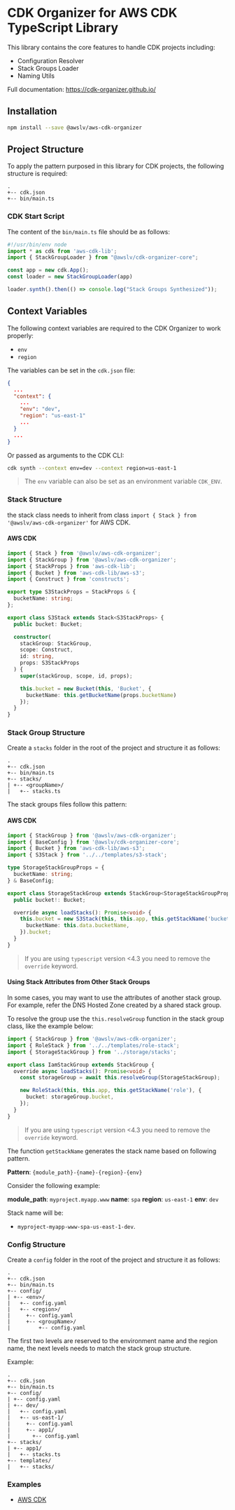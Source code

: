 # CDK Organizer for AWS CDK TypeScript Library

This library contains the core features to handle CDK projects including:

- Configuration Resolver
- Stack Groups Loader
- Naming Utils

Full documentation: <https://cdk-organizer.github.io/>

## Installation

```bash
npm install --save @awslv/aws-cdk-organizer
```

## Project Structure

To apply the pattern purposed in this library for CDK projects, the following structure is required:

```text
.
+-- cdk.json
+-- bin/main.ts
```

### CDK Start Script

The content of the `bin/main.ts` file should be as follows:

```typescript
#!/usr/bin/env node
import * as cdk from 'aws-cdk-lib';
import { StackGroupLoader } from "@awslv/cdk-organizer-core";

const app = new cdk.App();
const loader = new StackGroupLoader(app)

loader.synth().then(() => console.log("Stack Groups Synthesized"));
```

## Context Variables

The following context variables are required to the CDK Organizer to work properly:

- `env`
- `region`

The variables can be set in the `cdk.json` file:

```json
{
  ...
  "context": {
    ...
    "env": "dev",
    "region": "us-east-1"
    ...
  }
  ...
}
```

Or passed as arguments to the CDK CLI:

```bash
cdk synth --context env=dev --context region=us-east-1
```

> The `env` variable can also be set as an environment variable `CDK_ENV`.

### Stack Structure

the stack class needs to inherit from class `import { Stack } from '@awslv/aws-cdk-organizer'` for AWS CDK.

#### AWS CDK

```typescript
import { Stack } from '@awslv/aws-cdk-organizer';
import { StackGroup } from '@awslv/aws-cdk-organizer';
import { StackProps } from 'aws-cdk-lib';
import { Bucket } from 'aws-cdk-lib/aws-s3';
import { Construct } from 'constructs';

export type S3StackProps = StackProps & {
  bucketName: string;
};

export class S3Stack extends Stack<S3StackProps> {
  public bucket: Bucket;

  constructor(
    stackGroup: StackGroup,
    scope: Construct,
    id: string,
    props: S3StackProps
  ) {
    super(stackGroup, scope, id, props);

    this.bucket = new Bucket(this, 'Bucket', {
      bucketName: this.getBucketName(props.bucketName)
    });
  }
}
```

### Stack Group Structure

Create a `stacks` folder in the root of the project and structure it as follows:

```text
.
+-- cdk.json
+-- bin/main.ts
+-- stacks/
| +-- <groupName>/
|   +-- stacks.ts
```

The stack groups files follow this pattern:

#### AWS CDK

```typescript
import { StackGroup } from '@awslv/aws-cdk-organizer';
import { BaseConfig } from '@awslv/cdk-organizer-core';
import { Bucket } from 'aws-cdk-lib/aws-s3';
import { S3Stack } from '../../templates/s3-stack';

type StorageStackGroupProps = {
  bucketName: string;
} & BaseConfig;

export class StorageStackGroup extends StackGroup<StorageStackGroupProps> {
  public bucket!: Bucket;

  override async loadStacks(): Promise<void> {
    this.bucket = new S3Stack(this, this.app, this.getStackName('bucket'), {
      bucketName: this.data.bucketName,
    }).bucket;
  }
}
```

> If you are using `typescript` version <4.3 you need to remove the `override` keyword.

#### Using Stack Attributes from Other Stack Groups

In some cases, you may want to use the attributes of another stack group. For example, refer the DNS Hosted Zone created by a shared stack group.

To resolve the group use the `this.resolveGroup` function in the stack group class, like the example below:

```typescript
import { StackGroup } from '@awslv/aws-cdk-organizer';
import { RoleStack } from '../../templates/role-stack';
import { StorageStackGroup } from '../storage/stacks';

export class IamStackGroup extends StackGroup {
  override async loadStacks(): Promise<void> {
    const storageGroup = await this.resolveGroup(StorageStackGroup);

    new RoleStack(this, this.app, this.getStackName('role'), {
      bucket: storageGroup.bucket,
    });
  }
}
```

> If you are using `typescript` version <4.3 you need to remove the `override` keyword.

The function `getStackName` generates the stack name based on following pattern.

**Pattern**: `{module_path}-{name}-{region}-{env}`

Consider the following example:

**module_path**: `myproject.myapp.www`
**name**: `spa`
**region**: `us-east-1`
**env**: `dev`

Stack name will be:

- `myproject-myapp-www-spa-us-east-1-dev`.

### Config Structure

Create a `config` folder in the root of the project and structure it as follows:

```text
.
+-- cdk.json
+-- bin/main.ts
+-- config/
| +-- <env>/
|   +-- config.yaml
|   +-- <region>/
|     +-- config.yaml
|     +-- <groupName>/
|         +-- config.yaml
```

The first two levels are reserved to the environment name and the region name, the next levels needs to match the stack group structure.

Example:

```text
.
+-- cdk.json
+-- bin/main.ts
+-- config/
| +-- config.yaml
| +-- dev/
|   +-- config.yaml
|   +-- us-east-1/
|     +-- config.yaml
|     +-- app1/
|       +-- config.yaml
+-- stacks/
| +-- app1/
|   +-- stacks.ts
+-- templates/
|   +-- stacks/
```

### Examples

- [AWS CDK](https://github.com/lucasvieirasilva/cdk-organizer/tree/main/examples/typescript/aws-cdk)

